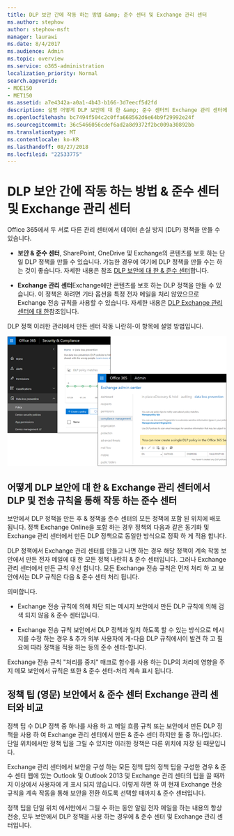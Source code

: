 ```yaml
---
title: DLP 보안 간에 작동 하는 방법 &amp; 준수 센터 및 Exchange 관리 센터
ms.author: stephow
author: stephow-msft
manager: laurawi
ms.date: 8/4/2017
ms.audience: Admin
ms.topic: overview
ms.service: o365-administration
localization_priority: Normal
search.appverid:
- MOE150
- MET150
ms.assetid: a7e4342a-a0a1-4b43-b166-3d7eecf5d2fd
description: 설명 어떻게 DLP 보안에 대 한 &amp; 준수 센터의 Exchange 관리 센터에서 DLP 및 전송 규칙을 통해 작동 합니다.
ms.openlocfilehash: bc7494f504c2c0ffa668562d6e64b9f29992e24f
ms.sourcegitcommit: 36c5466056cdef6ad2a8d9372f2bc009a30892bb
ms.translationtype: MT
ms.contentlocale: ko-KR
ms.lasthandoff: 08/27/2018
ms.locfileid: "22533775"
---
```

# <a name="how-dlp-works-between-the-security-amp-compliance-center-and-exchange-admin-center"></a>DLP 보안 간에 작동 하는 방법 &amp; 준수 센터 및 Exchange 관리 센터

Office 365에서 두 서로 다른 관리 센터에서 데이터 손실 방지 (DLP) 정책을 만들 수 있습니다.
  
- **보안 &amp; 준수 센터**, SharePoint, OneDrive 및 Exchange의 콘텐츠를 보호 하는 단일 DLP 정책을 만들 수 있습니다. 가능한 경우에 여기에 DLP 정책을 만들 수는 하는 것이 좋습니다. 자세한 내용은 참조 [DLP 보안에 대 한 &amp; 준수 센터](data-loss-prevention-policies.md)합니다.
    
- **Exchange 관리 센터**Exchange에만 콘텐츠를 보호 하는 DLP 정책을 만들 수 있습니다. 이 정책은 하려면 기타 옵션을 특정 전자 메일을 처리 않았으므로 Exchange 전송 규칙을 사용할 수 있습니다. 자세한 내용은 [DLP Exchange 관리 센터에 대 한](https://go.microsoft.com/fwlink/?linkid=852311)참조입니다.
    
DLP 정책 이러한 관리에서 만든 센터 작동 나란히-이 항목에 설명 방법입니다.
  
![보안 및 규정 준수 센터 및 Exchange 관리 센터에서 DLP 페이지](media/d3eaa7e7-3b16-457b-bd9c-26707f7b584f.png)
  
## <a name="how-dlp-in-the-security-amp-compliance-center-works-with-dlp-and-transport-rules-in-the-exchange-admin-center"></a>어떻게 DLP 보안에 대 한 &amp; Exchange 관리 센터에서 DLP 및 전송 규칙을 통해 작동 하는 준수 센터

보안에서 DLP 정책을 만든 후 &amp; 정책을 준수 센터의 모든 정책에 포함 된 위치에 배포 됩니다. 정책 Exchange Online을 포함 하는 경우 정책의 다음과 같은 동기화 및 Exchange 관리 센터에서 만든 DLP 정책으로 동일한 방식으로 정확 하 게 적용 합니다. 
  
DLP 정책에서 Exchange 관리 센터를 만들고 나면 하는 경우 해당 정책이 계속 작동 보안에서 만든 전자 메일에 대 한 모든 정책 나란히 &amp; 준수 센터입니다. 그러나 Exchange 관리 센터에서 만든 규칙 우선 합니다. 모든 Exchange 전송 규칙은 먼저 처리 하 고 보안에서는 DLP 규칙은 다음 &amp; 준수 센터 처리 됩니다.
  
의미합니다.
  
- Exchange 전송 규칙에 의해 차단 되는 메시지 보안에서 만든 DLP 규칙에 의해 검색 되지 않음 &amp; 준수 센터입니다.
    
- Exchange 전송 규칙 보안에서 DLP 정책과 일치 하도록 할 수 있는 방식으로 메시지를 수정 하는 경우 &amp; 추가 외부 사용자에 게-다음 DLP 규칙에서이 발견 하 고 필요에 따라 정책을 적용 하는 등의 준수 센터-합니다.
    
Exchange 전송 규칙 "처리를 중지" 매크로 함수를 사용 하는 DLP의 처리에 영향을 주지 메모 보안에서 규칙은 또한 &amp; 준수 센터-처리 계속 표시 됩니다.
  
## <a name="policy-tips-in-the-security-amp-compliance-center-vs-the-exchange-admin-center"></a>정책 팁 (영문) 보안에서 &amp; 준수 센터 Exchange 관리 센터와 비교

정책 팁 수 DLP 정책 중 하나를 사용 하 고 메일 흐름 규칙 또는 보안에서 만든 DLP 정책을 사용 하 여 Exchange 관리 센터에서 만든 &amp; 준수 센터 하지만 둘 중 하나입니다. 단일 위치에서만 정책 팁을 그릴 수 있지만 이러한 정책은 다른 위치에 저장 된 때문입니다.
  
Exchange 관리 센터에서 보안을 구성 하는 모든 정책 팁의 정책 팁을 구성한 경우 &amp; 준수 센터 웹에 있는 Outlook 및 Outlook 2013 및 Exchange 관리 센터의 팁을 끌 때까지 이상에서 사용자에 게 표시 되지 않습니다. 이렇게 하면 하 여 현재 Exchange 전송 규칙을 계속 작동을 통해 보안을 전환 하도록 선택할 때까지 &amp; 준수 센터입니다.
  
정책 팁을 단일 위치 에서만에서 그릴 수 하는 동안 알림 전자 메일을 하는 내용의 항상 전송, 모두 보안에서 DLP 정책을 사용 하는 경우에 &amp; 준수 센터 및 Exchange 관리 센터입니다.
  

